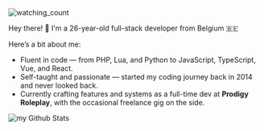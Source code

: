 <img src="https://komarev.com/ghpvc/?username=arnevdaele&color=brightgreen" alt="watching_count" />

<p>Hey there! 👋 I'm a 26-year-old full-stack developer from Belgium 🇧🇪</p>
<p>Here’s a bit about me:</p>
<ul>
  <li>Fluent in code — from PHP, Lua, and Python to JavaScript, TypeScript, Vue, and React.</li>
  <li>Self-taught and passionate — started my coding journey back in 2014 and never looked back.</li>
  <li>Currently crafting features and systems as a full-time dev at <strong>Prodigy Roleplay</strong>, with the occasional freelance gig on the side.</li>
</ul>

<img align="center" src="https://github-readme-stats.vercel.app/api?username=arnevdaele&include_all_commits=true&count_private=true&show_icons=true&line_height=20&title_color=2B5BBD&icon_color=1124BB&text_color=A1A1A1&bg_color=0,000000,130F40" alt="my Github Stats"/>
